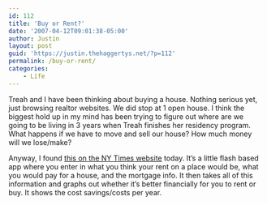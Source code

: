 ```yaml
---
id: 112
title: 'Buy or Rent?'
date: '2007-04-12T09:01:38-05:00'
author: Justin
layout: post
guid: 'https://justin.thehaggertys.net/?p=112'
permalink: /buy-or-rent/
categories:
    - Life
---
```


Treah and I have been thinking about buying a house. Nothing serious yet, just browsing realtor websites. We did stop at 1 open house. I think the biggest hold up in my mind has been trying to figure out where are we going to be living in 3 years when Treah finishes her residency program. What happens if we have to move and sell our house? How much money will we lose/make?

Anyway, I found [this on the NY Times website](http://www.nytimes.com/2007/04/10/business/2007_BUYRENT_GRAPHIC.html?_r=2&oref=slogin&oref=slogin) today. It’s a little flash based app where you enter in what you think your rent on a place would be, what you would pay for a house, and the mortgage info. It then takes all of this information and graphs out whether it’s better financially for you to rent or buy. It shows the cost savings/costs per year.